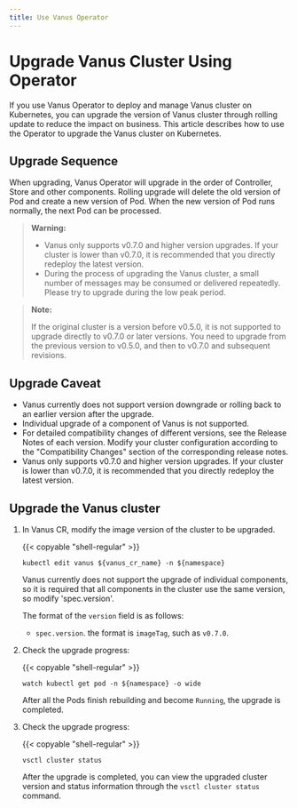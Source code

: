 ```yaml
---
title: Use Vanus Operator
---
```


# Upgrade Vanus Cluster Using Operator

If you use Vanus Operator to deploy and manage Vanus cluster on Kubernetes, you can upgrade the version of Vanus cluster through rolling update to reduce the impact on business. This article describes how to use the Operator to upgrade the Vanus cluster on Kubernetes.

## Upgrade Sequence

When upgrading, Vanus Operator will upgrade in the order of Controller, Store and other components. Rolling upgrade will delete the old version of Pod and create a new version of Pod. When the new version of Pod runs normally, the next Pod can be processed.

> **Warning:**
>
> - Vanus only supports v0.7.0 and higher version upgrades. If your cluster is lower than v0.7.0, it is recommended that you directly redeploy the latest version.
> - During the process of upgrading the Vanus cluster, a small number of messages may be consumed or delivered repeatedly. Please try to upgrade during the low peak period.

> **Note:**
>
> If the original cluster is a version before v0.5.0, it is not supported to upgrade directly to v0.7.0 or later versions. You need to upgrade from the previous version to v0.5.0, and then to v0.7.0 and subsequent revisions.

## Upgrade Caveat
- Vanus currently does not support version downgrade or rolling back to an earlier version after the upgrade.
- Individual upgrade of a component of Vanus is not supported.
- For detailed compatibility changes of different versions, see the Release Notes of each version. Modify your cluster configuration according to the "Compatibility Changes" section of the corresponding release notes.
- Vanus only supports v0.7.0 and higher version upgrades. If your cluster is lower than v0.7.0, it is recommended that you directly redeploy the latest version.

## Upgrade the Vanus cluster

1. In Vanus CR, modify the image version of the cluster to be upgraded.

    {{< copyable "shell-regular" >}}

    ```shell
    kubectl edit vanus ${vanus_cr_name} -n ${namespace}
    ```

    Vanus currently does not support the upgrade of individual components, so it is required that all components in the cluster use the same version, so modify 'spec.version'.

    The format of the `version` field is as follows:

    - `spec.version`. the format is `imageTag`, such as `v0.7.0`.

2. Check the upgrade progress:

    {{< copyable "shell-regular" >}}

    ```shell
    watch kubectl get pod -n ${namespace} -o wide
    ```

    After all the Pods finish rebuilding and become `Running`, the upgrade is completed.

3. Check the upgrade progress:

    {{< copyable "shell-regular" >}}

    ```shell
    vsctl cluster status
    ```

    After the upgrade is completed, you can view the upgraded cluster version and status information through the `vsctl cluster status` command.
